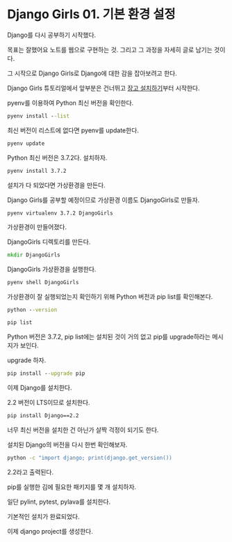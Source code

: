 # Django Girls 01. 기본 환경 설정

Django를 다시 공부하기 시작했다.

목표는 잘했어요 노트를 웹으로 구현하는 것. 그리고 그 과정을 자세히 글로 남기는 것이다.

그 시작으로 Django Girls로 Django에 대한 감을 잡아보려고 한다.

Django Girls 튜토리얼에서 앞부분은 건너뛰고 [장고 설치하기](https://tutorial.djangogirls.org/ko/django_installation/)부터 시작한다.

pyenv를 이용하여 Python 최신 버전을 확인한다.

```cmd
pyenv install --list
```

최신 버전이 리스트에 없다면 pyenv를 update한다.

```cmd
pyenv update
```

Python 최신 버전은 3.7.2다. 설치하자.

```cmd
pyenv install 3.7.2
```

설치가 다 되었다면 가상환경을 만든다.

Django Girls를 공부할 예정이므로 가상환경 이름도 DjangoGirls로 만들자.

```cmd
pyenv virtualenv 3.7.2 DjangoGirls
```

가상환경이 만들어졌다.

DjangoGirls 디렉토리를 만든다.

```cmd
mkdir DjangoGirls
```

DjangoGirls 가상환경을 실행한다.

```cmd
pyenv shell DjangoGirls
```

가상환경이 잘 실행되었는지 확인하기 위해 Python 버전과 pip list를 확인해본다.

```cmd
python --version

pip list
```

Python 버전은 3.7.2, pip list에는 설치된 것이 거의 없고 pip를 upgrade하라는 메시지가 보인다.

upgrade 하자.

```cmd
pip install --upgrade pip
```

이제 Django를 설치한다.

2.2 버전이 LTS이므로 설치한다.

```cmd
pip install Django==2.2
```

너무 최신 버전을 설치한 건 아닌가 살짝 걱정이 되기도 한다.

설치된 Django의 버전을 다시 한번 확인해보자.

```cmd
python -c "import django; print(django.get_version())
```

2.2라고 출력된다.

pip를 실행한 김에 필요한 패키지를 몇 개 설치하자.

일단 pylint, pytest, pylava를 설치한다.

기본적인 설치가 완료되었다.

이제 django project를 생성한다.

